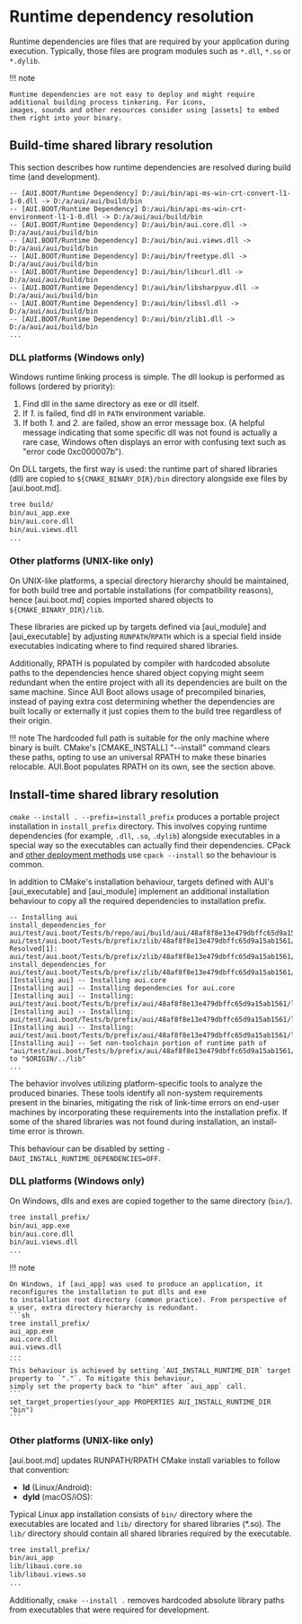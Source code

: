 # Runtime dependency resolution

Runtime dependencies are files that are required by your application during execution. Typically, those files are
program modules such as `*.dll`, `*.so` or `*.dylib`.

!!! note

    Runtime dependencies are not easy to deploy and might require additional building process tinkering. For icons,
    images, sounds and other resources consider using [assets] to embed them right into your binary.

## Build-time shared library resolution

This section describes how runtime dependencies are resolved during build time (and development).

```
-- [AUI.BOOT/Runtime Dependency] D:/aui/bin/api-ms-win-crt-convert-l1-1-0.dll -> D:/a/aui/aui/build/bin
-- [AUI.BOOT/Runtime Dependency] D:/aui/bin/api-ms-win-crt-environment-l1-1-0.dll -> D:/a/aui/aui/build/bin
-- [AUI.BOOT/Runtime Dependency] D:/aui/bin/aui.core.dll -> D:/a/aui/aui/build/bin
-- [AUI.BOOT/Runtime Dependency] D:/aui/bin/aui.views.dll -> D:/a/aui/aui/build/bin
-- [AUI.BOOT/Runtime Dependency] D:/aui/bin/freetype.dll -> D:/a/aui/aui/build/bin
-- [AUI.BOOT/Runtime Dependency] D:/aui/bin/libcurl.dll -> D:/a/aui/aui/build/bin
-- [AUI.BOOT/Runtime Dependency] D:/aui/bin/libsharpyuv.dll -> D:/a/aui/aui/build/bin
-- [AUI.BOOT/Runtime Dependency] D:/aui/bin/libssl.dll -> D:/a/aui/aui/build/bin
-- [AUI.BOOT/Runtime Dependency] D:/aui/bin/zlib1.dll -> D:/a/aui/aui/build/bin
...
```

### DLL platforms (Windows only)

Windows runtime linking process is simple. The dll lookup is performed as follows (ordered by priority):

1. Find dll in the same directory as exe or dll itself.
2. If _1._ is failed, find dll in `PATH` environment variable.
3. If both _1._ and _2._ are failed, show an error message box. (A helpful message indicating that some specific dll
   was not found is actually a rare case, Windows often displays an error with confusing text such as
   "error code 0xc000007b").

On DLL targets, the first way is used: the runtime part of shared libraries (dll) are copied to `${CMAKE_BINARY_DIR}/bin`
directory alongside exe files by [aui.boot.md].
```sh
tree build/
bin/aui_app.exe
bin/aui.core.dll
bin/aui.views.dll
...
```

### Other platforms (UNIX-like only)

On UNIX-like platforms, a special directory hierarchy should be maintained, for both build tree and portable
installations (for compatibility reasons), hence [aui.boot.md] copies imported shared objects to
`${CMAKE_BINARY_DIR}/lib`.

These libraries are picked up by targets defined via [aui_module] and
[aui_executable] by adjusting `RUNPATH`/`RPATH` which is a special field inside executables
indicating where to find required shared libraries.

<!-- aui:snippet cmake/aui.build.cmake _auib_apply_rpath -->

Additionally, RPATH is populated by compiler with hardcoded absolute paths to the dependencies hence shared object
copying might seem redundant when the entire project with all its dependencies are built on the same machine. Since AUI
Boot allows usage of precompiled binaries, instead of paying extra cost determining whether the dependencies are built
locally or externally it just copies them to the build tree regardless of their origin.

!!! note
    The hardcoded full path is suitable for the only machine where binary is built. CMake's
    [CMAKE_INSTALL] "--install" command clears these paths, opting to use an universal RPATH to make these binaries
    relocable. AUI.Boot populates RPATH on its own, see the section above.

## Install-time shared library resolution

`cmake --install . --prefix=install_prefix` produces a portable project installation in `install_prefix` directory.
This involves copying runtime dependencies (for example, `.dll`, `.so`, `.dylib`) alongside executables in a special
way so the executables can actually find their dependencies. CPack and
[other deployment methods](packaging.md) use `cpack --install` so the behaviour is common.

In addition to CMake's installation behaviour, targets defined with AUI's [aui_executable] and 
[aui_module] implement an additional installation behaviour to copy all the required dependencies to
installation prefix.

```
-- Installing aui
install_dependencies_for aui/test/aui.boot/Tests/b/repo/aui/build/aui/48af8f8e13e479dbffc65d9a15ab1561/lib/libaui.core.so 
aui/test/aui.boot/Tests/b/prefix/zlib/48af8f8e13e479dbffc65d9a15ab1561/lib/libz.so.1
Resolved[1]: aui/test/aui.boot/Tests/b/prefix/zlib/48af8f8e13e479dbffc65d9a15ab1561/lib/libz.so.1
install_dependencies_for aui/test/aui.boot/Tests/b/prefix/zlib/48af8f8e13e479dbffc65d9a15ab1561/lib/libz.so.1  
[Installing aui] -- Installing aui.core
[Installing aui] -- Installing dependencies for aui.core
[Installing aui] -- Installing: aui/test/aui.boot/Tests/b/prefix/aui/48af8f8e13e479dbffc65d9a15ab1561/lib/libz.so.1
[Installing aui] -- Installing: aui/test/aui.boot/Tests/b/prefix/aui/48af8f8e13e479dbffc65d9a15ab1561/lib/libz.so.1.2.11
[Installing aui] -- Installing: aui/test/aui.boot/Tests/b/prefix/aui/48af8f8e13e479dbffc65d9a15ab1561/lib/libaui.core.so
[Installing aui] -- Set non-toolchain portion of runtime path of "aui/test/aui.boot/Tests/b/prefix/aui/48af8f8e13e479dbffc65d9a15ab1561/lib/libaui.core.so" to "$ORIGIN/../lib"
...
```

The behavior involves utilizing platform-specific tools to analyze the produced binaries. These tools identify all
non-system requirements present in the binaries, mitigating the risk of link-time errors on end-user machines by
incorporating these requirements into the installation prefix. If some of the shared libraries was not found during
installation, an install-time error is thrown.

This behaviour can be disabled by setting `-DAUI_INSTALL_RUNTIME_DEPENDENCIES=OFF`.

### DLL platforms (Windows only)

On Windows, dlls and exes are copied together to the same directory (`bin/`).
```sh
tree install_prefix/
bin/aui_app.exe
bin/aui.core.dll
bin/aui.views.dll
...
```

!!! note

    On Windows, if [aui_app] was used to produce an application, it reconfigures the installation to put dlls and exe
    to installation root directory (common practice). From perspective of a user, extra directory hierarchy is redundant.
    ```sh
    tree install_prefix/
    aui_app.exe
    aui.core.dll
    aui.views.dll
    ...
    ```
    This behaviour is achieved by setting `AUI_INSTALL_RUNTIME_DIR` target property to `"."`. To mitigate this behaviour,
    simply set the property back to "bin" after `aui_app` call.
    ```
    set_target_properties(your_app PROPERTIES AUI_INSTALL_RUNTIME_DIR "bin")
    ```

### Other platforms (UNIX-like only)

[aui.boot.md] updates RUNPATH/RPATH CMake install variables to follow that convention:

- **ld** (Linux/Android): <!-- aui:snippet aui.boot.cmake rpath_linux -->
- **dyld** (macOS/iOS): <!-- aui:snippet aui.boot.cmake rpath_apple -->

Typical Linux app installation consists of `bin/` directory where the executables are located and `lib/` directory
for shared libraries (*.so). The `lib/` directory should contain all shared libraries required by the executable.
```sh
tree install_prefix/
bin/aui_app
lib/libaui.core.so
lib/libaui.views.so
...
```

Additionally, `cmake --install .` removes hardcoded absolute library paths from executables that were required for
development.
